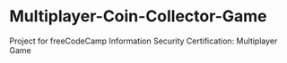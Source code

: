 # Multiplayer-Coin-Collector-Game
Project for freeCodeCamp Information Security Certification: Multiplayer Game
